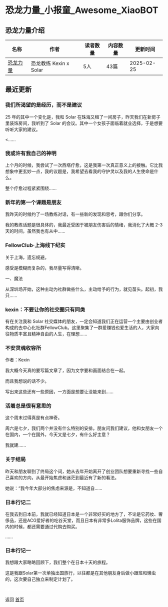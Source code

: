# 恐龙力量_小报童_Awesome_XiaoBOT

## 恐龙力量介绍
>   
  


|名称|作者|读者数量|内容数量|更新时间|
|---|---|---|---|---|
|[恐龙力量](https://xiaobot.net/p/NewbeingPower?refer=0b133df9-27dc-423b-8101-639049001c13)|恐龙教练 Kexin x Solar|5人|43篇|2025-02-25|

## 最近更新
### 我们所渴望的是经历，而不是建议

25 年的其中一个变化是，我和 Solar 在珠海又租了一间房子，昨天我们在新房子里装饰房间，我听到了 Solar
的会议。其中一个女孩子面临着就业选择，于是想要听听大家的建议。

<......

### 我或许有我自己的神明

上个月的时候，我尝试了一次西塔疗愈，这是我第一次真正意义上的接触。它比我想象中更玄妙一点，我的议题是，我希望去看我的守护灵以及我的人生使命是什么。

整个疗愈过程紧紧围绕......

### 新年的第一个课题是朋友

我昨天的时候约了一场教练对话，有一些新的发现和思考，跟你们分享。

我的教练话题是很具体的，我最近受困于被朋友伤害后的情绪，我消化了大概 2-3 天的时间，虽然我也有从中......

### FellowClub·上海线下纪实

关于上海，遗忘规避。

感受是模糊而复杂的，我尽量写得清晰。

一、魔法

从深圳场开始，这种主动为社群做些什么，主动给予的行为，就见苗头。起初，我只......

### kexin：不要让你的社交圈只有同类

有在关注我和 Solar
社交媒体的朋友，一定会知道我们正在运营一个主要由创业者构成的去中心化社群FellowClub。这里聚集了一群爱赚钱也爱生活的人，大家向往物质丰富且精神自由的人生，在理想......

### 不安灵魂收容所

作者：Kexin

我大概今天真的要写篇文章了，因为文字要和画面结合在一起。

而且我想说的话不少。

写出来这些还有一些原因，一方面是想要让没能来到......

### 活着总是很有意思的

这个周末过得真是有点神奇。

周六是七夕，我们两个并没有什么特别的安排。朋友问我们建议，他和女朋友一个在国内，一个在国外，今天又是七夕，有什么好主意？

我就建......

### 关于结局

昨天和朋友聊到了终局这个词，她从去年开始离开了创业团队想要重新寻找一些自己喜欢的方向，从最开始焦虑和迷茫到最近有了新的看法。

她说：“我今年大部分的焦虑来源是，不知道自......

### 日本行记二

在我去到日本前，我就已经知道日本是一个非常好买的地方了，不论是它药妆、奢侈品，还是ACG爱好者的吃谷天堂，而且日本有非常多Lolita服饰品牌，这些在国内的时候，都还需要通过代购去购买。

......

### 日本行记一

我想跟大家略略回顾下，我们整个在日本十天的旅程。

这是我跟Solar第一次单独出国旅行，以往都是在其他朋友身后做小跟班和懒虫的，这次要自己独立来制定计划了。


<a href="https://github.com/Reno9527/awesome-xiaobot" style="color: white; text-decoration: none;">awesome-xiaobot</a>

返回 [首页](../README.md)
